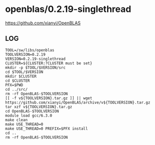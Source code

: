 openblas/0.2.19-singlethread
============================

<https://github.com/xianyi/OpenBLAS>

LOG
---

    TOOL=/sw/libs/openblas
    TOOLVERSION=0.2.19
    VERSION=0.2.19-singlethread
    CLUSTER=${CLUSTER:?CLUSTER must be set}
    mkdir -p $TOOL/$VERSION/src
    cd $TOOL/$VERSION
    mkdir $CLUSTER
    cd $CLUSTER
    PFX=$PWD
    cd ../src/
    rm -rf OpenBLAS-$TOOLVERSION
    [[ -f v${TOOLVERSION}.tar.gz ]] || wget https://github.com/xianyi/OpenBLAS/archive/v${TOOLVERSION}.tar.gz
    tar xzf v${TOOLVERSION}.tar.gz
    cd OpenBLAS-$TOOLVERSION
    module load gcc/6.3.0
    make clean
    make USE_THREAD=0
    make USE_THREAD=0 PREFIX=$PFX install
    cd ..
    rm -rf OpenBLAS-$TOOLVERSION


